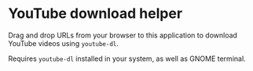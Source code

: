 YouTube download helper
=======================

Drag and drop URLs from your browser to this application to download YouTube
videos using `youtube-dl`.

Requires `youtube-dl` installed in your system, as well as GNOME terminal.

